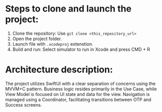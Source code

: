 # Steps to clone and launch the project:

1. Clone the repository:
  Use `git clone <this_repository_url>`
2. Open the project folder.
3. Launch file with `.xcodeproj` extenstion.
4. Build and run:
  Select simulator to run in Xcode and press CMD + R

# Architecture description:

The project utilizes SwiftUI with a clear separation of concerns using the MVVM+C pattern. 
Business logic resides primarily in the Use Case, while View Model is focused on UI state and data for the view. 
Navigation is managed using a Coordinator, facilitating transitions between OTP and Success screens.


